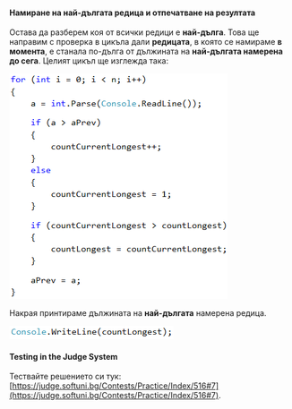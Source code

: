 #### Намиране на най-дългата редица и отпечатване на резултата

Остава да разберем коя от всички редици е **най-дълга**. Това ще направим с проверка в цикъла дали **редицата**, в която се намираме **в момента**, е станала по-дълга от дължината на **най-дългата намерена до сега**. Целият цикъл ще изглежда така:

![](/assets/chapter-8-1-images/08.Increasing-numbers-03.png)

Накрая принтираме дължината на **най-дългата** намерена редица.

![](/assets/chapter-8-1-images/08.Increasing-numbers-04.png)

#### Testing in the Judge System

Тествайте решението си тук: [https://judge.softuni.bg/Contests/Practice/Index/516#7](https://judge.softuni.bg/Contests/Practice/Index/516#7).